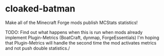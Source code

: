 cloaked-batman
==============

Make all of the Minecraft Forge mods publish MCStats statistics!

TODO: Find out what happens when this is run when mods already implement Plugin-Metrics (BoatCraft, dynmap, ForgeEssentials) I'm hoping that Plugin-Metrics will handle the second time the mod activates metrics and not push double statistics./
